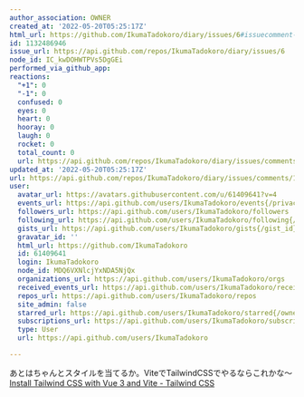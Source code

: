 ```yaml
---
author_association: OWNER
created_at: '2022-05-20T05:25:17Z'
html_url: https://github.com/IkumaTadokoro/diary/issues/6#issuecomment-1132486946
id: 1132486946
issue_url: https://api.github.com/repos/IkumaTadokoro/diary/issues/6
node_id: IC_kwDOHWTPVs5DgGEi
performed_via_github_app: 
reactions:
  "+1": 0
  "-1": 0
  confused: 0
  eyes: 0
  heart: 0
  hooray: 0
  laugh: 0
  rocket: 0
  total_count: 0
  url: https://api.github.com/repos/IkumaTadokoro/diary/issues/comments/1132486946/reactions
updated_at: '2022-05-20T05:25:17Z'
url: https://api.github.com/repos/IkumaTadokoro/diary/issues/comments/1132486946
user:
  avatar_url: https://avatars.githubusercontent.com/u/61409641?v=4
  events_url: https://api.github.com/users/IkumaTadokoro/events{/privacy}
  followers_url: https://api.github.com/users/IkumaTadokoro/followers
  following_url: https://api.github.com/users/IkumaTadokoro/following{/other_user}
  gists_url: https://api.github.com/users/IkumaTadokoro/gists{/gist_id}
  gravatar_id: ''
  html_url: https://github.com/IkumaTadokoro
  id: 61409641
  login: IkumaTadokoro
  node_id: MDQ6VXNlcjYxNDA5NjQx
  organizations_url: https://api.github.com/users/IkumaTadokoro/orgs
  received_events_url: https://api.github.com/users/IkumaTadokoro/received_events
  repos_url: https://api.github.com/users/IkumaTadokoro/repos
  site_admin: false
  starred_url: https://api.github.com/users/IkumaTadokoro/starred{/owner}{/repo}
  subscriptions_url: https://api.github.com/users/IkumaTadokoro/subscriptions
  type: User
  url: https://api.github.com/users/IkumaTadokoro

---
```

あとはちゃんとスタイルを当てるか。ViteでTailwindCSSでやるならこれかな〜
[Install Tailwind CSS with Vue 3 and Vite \- Tailwind CSS](https://tailwindcss.com/docs/guides/vite)